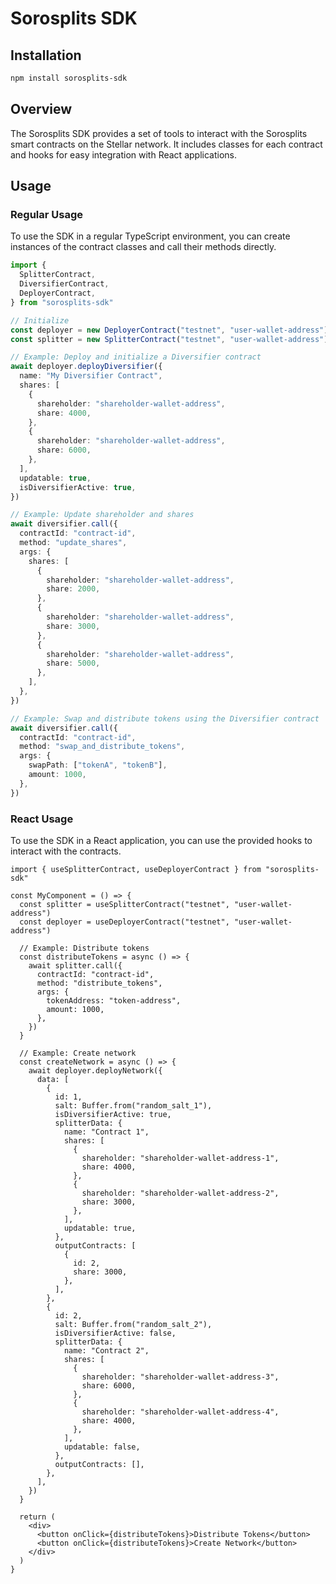 # Sorosplits SDK

## Installation

```bash
npm install sorosplits-sdk
```

## Overview

The Sorosplits SDK provides a set of tools to interact with the Sorosplits smart contracts on the Stellar network. It includes classes for each contract and hooks for easy integration with React applications.

## Usage

### Regular Usage

To use the SDK in a regular TypeScript environment, you can create instances of the contract classes and call their methods directly.

```typescript
import {
  SplitterContract,
  DiversifierContract,
  DeployerContract,
} from "sorosplits-sdk"

// Initialize
const deployer = new DeployerContract("testnet", "user-wallet-address")
const splitter = new SplitterContract("testnet", "user-wallet-address")

// Example: Deploy and initialize a Diversifier contract
await deployer.deployDiversifier({
  name: "My Diversifier Contract",
  shares: [
    {
      shareholder: "shareholder-wallet-address",
      share: 4000,
    },
    {
      shareholder: "shareholder-wallet-address",
      share: 6000,
    },
  ],
  updatable: true,
  isDiversifierActive: true,
})

// Example: Update shareholder and shares
await diversifier.call({
  contractId: "contract-id",
  method: "update_shares",
  args: {
    shares: [
      {
        shareholder: "shareholder-wallet-address",
        share: 2000,
      },
      {
        shareholder: "shareholder-wallet-address",
        share: 3000,
      },
      {
        shareholder: "shareholder-wallet-address",
        share: 5000,
      },
    ],
  },
})

// Example: Swap and distribute tokens using the Diversifier contract
await diversifier.call({
  contractId: "contract-id",
  method: "swap_and_distribute_tokens",
  args: {
    swapPath: ["tokenA", "tokenB"],
    amount: 1000,
  },
})
```

### React Usage

To use the SDK in a React application, you can use the provided hooks to interact with the contracts.

```tsx
import { useSplitterContract, useDeployerContract } from "sorosplits-sdk"

const MyComponent = () => {
  const splitter = useSplitterContract("testnet", "user-wallet-address")
  const deployer = useDeployerContract("testnet", "user-wallet-address")

  // Example: Distribute tokens
  const distributeTokens = async () => {
    await splitter.call({
      contractId: "contract-id",
      method: "distribute_tokens",
      args: {
        tokenAddress: "token-address",
        amount: 1000,
      },
    })
  }

  // Example: Create network
  const createNetwork = async () => {
    await deployer.deployNetwork({
      data: [
        {
          id: 1,
          salt: Buffer.from("random_salt_1"),
          isDiversifierActive: true,
          splitterData: {
            name: "Contract 1",
            shares: [
              {
                shareholder: "shareholder-wallet-address-1",
                share: 4000,
              },
              {
                shareholder: "shareholder-wallet-address-2",
                share: 3000,
              },
            ],
            updatable: true,
          },
          outputContracts: [
            {
              id: 2,
              share: 3000,
            },
          ],
        },
        {
          id: 2,
          salt: Buffer.from("random_salt_2"),
          isDiversifierActive: false,
          splitterData: {
            name: "Contract 2",
            shares: [
              {
                shareholder: "shareholder-wallet-address-3",
                share: 6000,
              },
              {
                shareholder: "shareholder-wallet-address-4",
                share: 4000,
              },
            ],
            updatable: false,
          },
          outputContracts: [],
        },
      ],
    })
  }

  return (
    <div>
      <button onClick={distributeTokens}>Distribute Tokens</button>
      <button onClick={distributeTokens}>Create Network</button>
    </div>
  )
}
```
